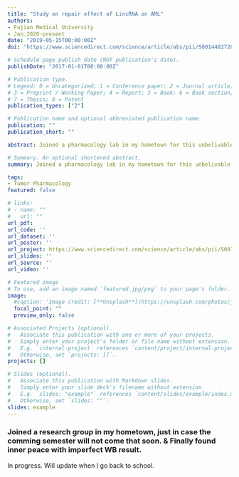 ```yaml
---
title: "Study on repair effect of LincRNA on AML"
authors:
- Fujian Medical University
- Jan.2020-present
date: "2019-05-15T00:00:00Z"
doi: "https://www.sciencedirect.com/science/article/abs/pii/S0014482720302007"

# Schedule page publish date (NOT publication's date).
publishDate: "2017-01-01T00:00:00Z"

# Publication type.
# Legend: 0 = Uncategorized; 1 = Conference paper; 2 = Journal article;
# 3 = Preprint / Working Paper; 4 = Report; 5 = Book; 6 = Book section;
# 7 = Thesis; 8 = Patent
publication_types: ["2"]

# Publication name and optional abbreviated publication name.
publication: ""
publication_short: ""

abstract: Joined a pharmacology lab in my hometown for this unbelivable vacation. Finally found inner peace with imperfect WB result.

# Summary. An optional shortened abstract.
summary: Joined a pharmacology lab in my hometown for this unbelivable vacation. Finally found inner peace with imperfect WB result.

tags:
- Tumor Pharmacology
featured: false

# links:
# - name: ""
#   url: ""
url_pdf: 
url_code: ''
url_dataset: ''
url_poster: ''
url_project: https://www.sciencedirect.com/science/article/abs/pii/S0014482720302007
url_slides: ''
url_source: ''
url_video: ''

# Featured image
# To use, add an image named `featured.jpg/png` to your page's folder. 
image:
  #caption: 'Image credit: [**Unsplash**](https://unsplash.com/photos/jdD8gXaTZsc)'
  focal_point: ""
  preview_only: false

# Associated Projects (optional).
#   Associate this publication with one or more of your projects.
#   Simply enter your project's folder or file name without extension.
#   E.g. `internal-project` references `content/project/internal-project/index.md`.
#   Otherwise, set `projects: []`.
projects: []

# Slides (optional).
#   Associate this publication with Markdown slides.
#   Simply enter your slide deck's filename without extension.
#   E.g. `slides: "example"` references `content/slides/example/index.md`.
#   Otherwise, set `slides: ""`.
slides: example
---
```

### Joined a research group in my hometown, just in case the comming semester will not come that soon. & Finally found inner peace with imperfect WB result.

In progress. Will update when I go back to school.
